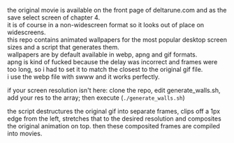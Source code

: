 the original movie is available on the front page of deltarune.com and as the save select screen of chapter 4.  
it is of course in a non-widescreen format so it looks out of place on widescreens.  
this repo contains animated wallpapers for the most popular desktop screen sizes and a script that generates them.  
wallpapers are by default available in webp, apng and gif formats.  
apng is kind of fucked because the delay was incorrect and frames were too long, so i had to set it to match the closest to the original gif file.  
i use the webp file with swww and it works perfectly.  

if your screen resolution isn't here: clone the repo, edit generate_walls.sh, add your res to the array; then execute (`./generate_walls.sh`)  

the script destructures the original gif into separate frames, clips off a 1px edge from the left, stretches that to the desired resolution and composites the original animation on top. then these composited frames are compiled into movies.
